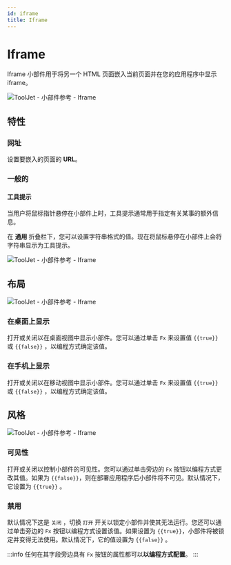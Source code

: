 ```yaml
---
id: iframe
title: Iframe
---
```

# Iframe

Iframe 小部件用于将另一个 HTML 页面嵌入当前页面并在您的应用程序中显示 iframe。

<div style={{textAlign: 'center'}}>

<img className="screenshot-full" src="/img/widgets/iframe/iframe.png" alt="ToolJet - 小部件参考 - Iframe" />

</div>

## 特性

### 网址

设置要嵌入的页面的 **URL**。

### 一般的
#### 工具提示

当用户将鼠标指针悬停在小部件上时，工具提示通常用于指定有关某事的额外信息。

在 **通用** 折叠栏下，您可以设置字符串格式的值。现在将鼠标悬停在小部件上会将字符串显示为工具提示。

<div style={{textAlign: 'center'}}>

<img className="screenshot-full" src="/img/tooltip.png" alt="ToolJet - 小部件参考 - Iframe" />

</div>

## 布局

<div style={{textAlign: 'center'}}>

<img className="screenshot-full" src="/img/widgets/iframe/layout.png" alt="ToolJet - 小部件参考 - Iframe" />

</div>

### 在桌面上显示

打开或关闭以在桌面视图中显示小部件。您可以通过单击 `Fx` 来设置值 `{{true}}` 或 `{{false}}` ，以编程方式确定该值。
### 在手机上显示

打开或关闭以在移动视图中显示小部件。您可以通过单击 `Fx` 来设置值 `{{true}}` 或 `{{false}}` ，以编程方式确定该值。

## 风格

<div style={{textAlign: 'center'}}>

<img className="screenshot-full" src="/img/widgets/iframe/styles.png" alt="ToolJet - 小部件参考 - Iframe" />

</div>

### 可见性

打开或关闭以控制小部件的可见性。您可以通过单击旁边的 `Fx` 按钮以编程方式更改其值。如果为 `{{false}}`，则在部署应用程序后小部件将不可见。默认情况下，它设置为 `{{true}}` 。

### 禁用

默认情况下这是 `关闭` ，切换 `打开` 开关以锁定小部件并使其无法运行。您还可以通过单击旁边的 `Fx` 按钮以编程方式设置该值。如果设置为 `{{true}}`，小部件将被锁定并变得无法使用。默认情况下，它的值设置为 `{{false}}` 。

:::info
任何在其字段旁边具有 `Fx` 按钮的属性都可以**以编程方式配置**。
:::